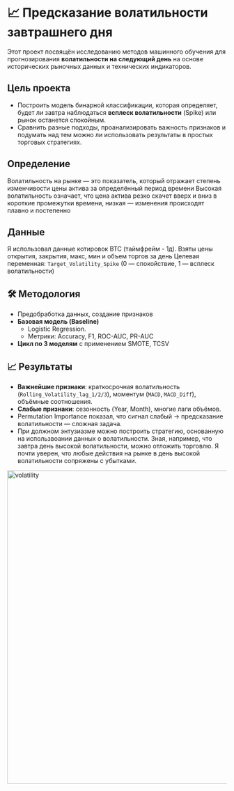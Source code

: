 # 📈 Предсказание волатильности завтрашнего дня

Этот проект посвящён исследованию методов машинного обучения для прогнозирования **волатильности на следующий день** на основе исторических рыночных данных и технических индикаторов. 

##  Цель проекта
- Построить модель бинарной классификации, которая определяет, будет ли завтра наблюдаться **всплеск волатильности** (Spike) или рынок останется спокойным.  
- Сравнить разные подходы, проанализировать важность признаков и подумать над тем можно ли использовать результаты в простых торговых стратегиях.

## Определение
 Волатильность на рынке — это показатель, который отражает степень изменчивости цены актива за определённый период времени
 Высокая волатильность означает, что цена актива резко скачет вверх и вниз в короткие промежутки времени, низкая — изменения происходят плавно и постепенно
  
##  Данные
Я использовал данные  котировок BTC (таймфрейм - 1д). Взяты цены открытия, закрытия, макс, мин и объем торгов за день
Целевая переменная: `Target_Volatility_Spike` (0 — спокойствие, 1 — всплеск волатильности)

## 🛠 Методология
- Предобработка данных, создание признаков
- **Базовая модель (Baseline)**  
   - Logistic Regression.  
   - Метрики: Accuracy, F1, ROC-AUC, PR-AUC
- **Цикл по 3 моделям** с применением SMOTE, TCSV

## 📈 Результаты
- **Важнейшие признаки**: краткосрочная волатильность (`Rolling_Volatility_lag_1/2/3`), моментум (`MACD`, `MACD_Diff`), объёмные соотношения.  
- **Слабые признаки**: сезонность (Year, Month), многие лаги объёмов.  
- Permutation Importance показал, что сигнал слабый -> предсказание волатильности — сложная задача.  
- При должном энтузиазме можно построить стратегию, основанную на использвоании данных о волатильности. Зная, например, что завтра день высокой волатильности, можно отложить торговлю. Я почти уверен, что любые действия на рынке в день высокой волатильности сопряжены с убытками.
<img width="1668" height="720" alt="volatility" src="https://github.com/user-attachments/assets/6156a757-7a12-4a3b-910f-b3ad1c87d645" />



